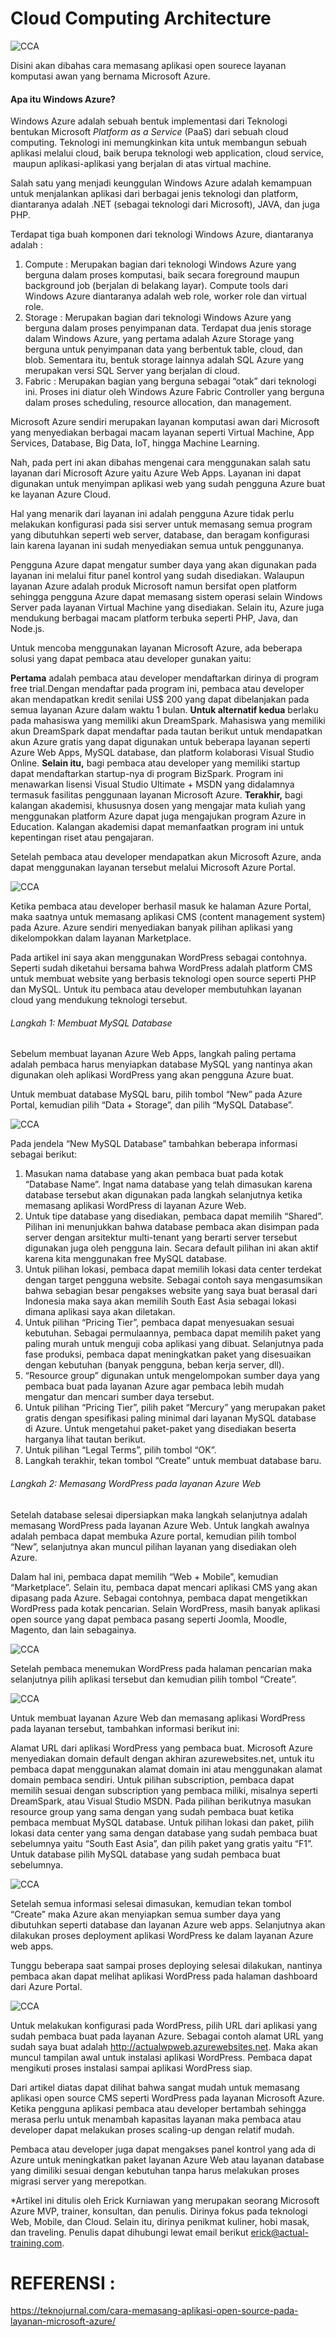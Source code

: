 ﻿Cloud Computing Architecture 
============================
![CCA](https://github.com/riskalest/tct/blob/master/minggu-03/TCT.jpeg)

Disini akan dibahas cara memasang aplikasi open sourece layanan komputasi awan yang bernama Microsoft Azure.

#### **Apa itu Windows Azure?**

Windows Azure adalah sebuah bentuk implementasi dari Teknologi bentukan Microsoft <i>Platform as a Service</i> (PaaS) dari sebuah cloud computing. Teknologi ini memungkinkan kita 
untuk membangun sebuah aplikasi melalui cloud, baik berupa teknologi web application, cloud service, &nbsp;maupun aplikasi-aplikasi yang berjalan di atas virtual machine.

Salah satu yang menjadi keunggulan Windows Azure adalah kemampuan untuk menjalankan aplikasi dari berbagai jenis teknologi dan platform, diantaranya adalah .NET (sebagai teknologi dari Microsoft), JAVA, dan juga PHP.

Terdapat tiga buah komponen dari teknologi Windows Azure, diantaranya adalah :
1. Compute : Merupakan bagian dari teknologi Windows Azure yang berguna dalam proses komputasi, baik secara foreground maupun background job (berjalan di belakang layar). Compute tools 
	 dari Windows Azure diantaranya adalah web role, worker role dan virtual role.
2. Storage : Merupakan bagian dari teknologi Windows Azure yang berguna dalam proses penyimpanan data. Terdapat dua jenis storage dalam Windows Azure, yang pertama adalah Azure Storage yang 
	berguna untuk penyimpanan data yang berbentuk table, cloud, dan blob. Sementara itu, bentuk storage lainnya adalah SQL Azure yang merupakan versi SQL Server yang berjalan di cloud.
3. Fabric : Merupakan bagian yang berguna sebagai “otak” dari teknologi ini. Proses ini diatur oleh Windows Azure Fabric Controller yang berguna dalam proses scheduling, resource allocation, 
	dan management.
	
Microsoft Azure sendiri merupakan layanan komputasi awan dari Microsoft yang menyediakan berbagai macam layanan seperti Virtual Machine, App Services, Database, Big Data, IoT, hingga Machine Learning.

Nah, pada pert ini akan dibahas mengenai cara menggunakan salah satu layanan dari Microsoft Azure yaitu Azure Web Apps. Layanan ini dapat digunakan untuk menyimpan aplikasi web yang sudah pengguna Azure buat ke layanan Azure Cloud.

Hal yang menarik dari layanan ini adalah pengguna Azure tidak perlu melakukan konfigurasi pada sisi server untuk memasang semua program yang dibutuhkan seperti web server, database, dan beragam konfigurasi lain karena layanan ini sudah menyediakan semua untuk penggunanya.

Pengguna Azure dapat mengatur sumber daya yang akan digunakan pada layanan ini melalui fitur panel kontrol yang sudah disediakan. Walaupun layanan Azure adalah produk Microsoft namun bersifat open platform sehingga pengguna Azure dapat memasang sistem operasi selain Windows Server pada layanan Virtual Machine yang disediakan. Selain itu, Azure juga mendukung berbagai macam platform terbuka seperti PHP, Java, dan Node.js.	

Untuk mencoba menggunakan layanan Microsoft Azure, ada beberapa solusi yang dapat pembaca atau developer gunakan yaitu:

**Pertama** adalah pembaca atau developer mendaftarkan dirinya di program free trial.Dengan mendaftar pada program ini, pembaca atau developer akan mendapatkan kredit senilai US$ 200 yang dapat dibelanjakan pada semua layanan Azure dalam waktu 1 bulan.
**Untuk alternatif kedua** berlaku pada mahasiswa yang memiliki akun DreamSpark. Mahasiswa yang memiliki akun DreamSpark dapat mendaftar pada tautan berikut untuk mendapatkan akun Azure gratis yang dapat digunakan untuk beberapa layanan seperti Azure Web Apps, MySQL database, dan platform kolaborasi Visual Studio Online.
**Selain itu,** bagi pembaca atau developer yang memiliki startup dapat mendaftarkan startup-nya di program BizSpark. Program ini menawarkan lisensi Visual Studio Ultimate + MSDN yang didalamnya termasuk fasilitas penggunaan layanan Microsoft Azure.
**Terakhir,** bagi kalangan akademisi, khususnya dosen yang mengajar mata kuliah yang menggunakan platform Azure dapat juga mengajukan program Azure in Education. Kalangan akademisi dapat memanfaatkan program ini untuk kepentingan riset atau pengajaran.

Setelah pembaca atau developer mendapatkan akun Microsoft Azure, anda dapat menggunakan layanan tersebut melalui Microsoft Azure Portal.

![CCA](https://github.com/riskalest/tct/blob/master/minggu-03/langkah_1.jpg)

Ketika pembaca atau developer berhasil masuk ke halaman Azure Portal, maka saatnya untuk memasang aplikasi CMS (content management system) pada Azure. Azure sendiri menyediakan banyak pilihan aplikasi yang dikelompokkan dalam layanan Marketplace.

Pada artikel ini saya akan menggunakan WordPress sebagai contohnya. Seperti sudah diketahui bersama  bahwa WordPress adalah platform CMS untuk membuat website yang berbasis teknologi open source seperti PHP dan MySQL. Untuk itu pembaca atau developer membutuhkan layanan cloud yang mendukung teknologi tersebut.

###### Langkah 1: Membuat MySQL Database

Sebelum membuat layanan Azure Web Apps, langkah paling pertama adalah pembaca harus menyiapkan database MySQL yang nantinya akan digunakan oleh aplikasi WordPress yang akan pengguna Azure buat.

Untuk membuat database MySQL baru, pilih tombol “New” pada Azure Portal, kemudian pilih “Data + Storage”, dan pilih “MySQL Database”.

![CCA](https://github.com/riskalest/tct/blob/master/minggu-03/langkah_1.jpg)

Pada jendela “New MySQL Database” tambahkan beberapa informasi sebagai berikut:

1. Masukan nama database yang akan pembaca buat pada kotak “Database Name”. Ingat nama database yang telah dimasukan karena database tersebut akan digunakan pada langkah selanjutnya ketika memasang aplikasi WordPress di layanan Azure Web.
2. Untuk tipe database yang disediakan, pembaca dapat memilih “Shared”. Pilihan ini menunjukkan bahwa database pembaca akan disimpan pada server dengan arsitektur multi-tenant yang berarti server tersebut digunakan juga oleh pengguna lain. Secara default pilihan ini akan aktif karena kita menggunakan free MySQL database.
3. Untuk pilihan lokasi, pembaca dapat memilih lokasi data center terdekat dengan target pengguna website. Sebagai contoh saya mengasumsikan bahwa sebagian besar pengakses website yang saya buat berasal dari Indonesia maka saya akan memilih South East Asia sebagai lokasi dimana aplikasi saya akan diletakan.
4. Untuk pilihan “Pricing Tier”, pembaca dapat menyesuakan sesuai kebutuhan. Sebagai permulaannya, pembaca dapat memilih paket yang paling murah untuk menguji coba aplikasi yang dibuat. Selanjutnya pada fase produksi, pembaca dapat meningkatkan paket yang disesuaikan dengan kebutuhan (banyak pengguna, beban kerja server, dll).
5. “Resource group” digunakan untuk mengelompokan sumber daya yang pembaca buat pada layanan Azure agar pembaca lebih mudah mengatur dan mencari sumber daya tersebut.
6. Untuk pilihan “Pricing Tier”, pilih paket “Mercury” yang merupakan paket gratis dengan spesifikasi paling minimal dari layanan MySQL database di Azure. Untuk mengetahui paket-paket yang disediakan beserta harganya lihat tautan berikut.
7. Untuk pilihan “Legal Terms”, pilih tombol “OK”.
8. Langkah terakhir, tekan tombol “Create” untuk membuat database baru.
	
###### Langkah 2: Memasang WordPress pada layanan Azure Web

Setelah database selesai dipersiapkan maka langkah selanjutnya adalah memasang WordPress pada layanan Azure Web. Untuk langkah awalnya adalah pembaca dapat membuka Azure portal, kemudian pilih tombol “New”, selanjutnya akan muncul pilihan layanan yang disediakan oleh Azure.

Dalam hal ini, pembaca dapat memilih “Web + Mobile”, kemudian “Marketplace”. Selain itu, pembaca dapat mencari aplikasi CMS yang akan dipasang pada Azure. Sebagai contohnya, pembaca dapat mengetikkan WordPress pada kotak pencarian. Selain WordPress, masih banyak aplikasi open source yang dapat pembaca pasang seperti Joomla, Moodle, Magento, dan lain sebagainya.

![CCA](https://github.com/riskalest/tct/blob/master/minggu-03/langkah_2-1.jpg)

Setelah pembaca menemukan WordPress pada halaman pencarian maka selanjutnya pilih aplikasi tersebut dan kemudian pilih tombol “Create”.

![CCA](https://github.com/riskalest/tct/blob/master/minggu-03/langkah_2-2.jpg)

Untuk membuat layanan Azure Web dan memasang aplikasi WordPress pada layanan tersebut, tambahkan informasi berikut ini:

Alamat URL dari aplikasi WordPress yang pembaca buat. Microsoft Azure menyediakan domain default dengan akhiran azurewebsites.net, untuk itu pembaca dapat menggunakan alamat domain ini atau menggunakan alamat domain pembaca sendiri.
Untuk pilihan subscription, pembaca dapat memilih sesuai dengan subscription yang pembaca miliki, misalnya seperti DreamSpark, atau Visual Studio MSDN.
Pada pilihan berikutnya masukan resource group yang sama dengan yang sudah pembaca buat ketika pembaca membuat MySQL database.
Untuk pilihan lokasi dan paket, pilih lokasi data center yang sama dengan database yang sudah pembaca buat sebelumnya yaitu “South East Asia”, dan pilih paket yang gratis yaitu “F1”.
Untuk database pilih MySQL database yang sudah pembaca buat sebelumnya.

![CCA](https://github.com/riskalest/tct/blob/master/minggu-03/langkah_2-3.jpg)

Setelah semua informasi selesai dimasukan, kemudian tekan tombol “Create” maka Azure akan menyiapkan semua sumber daya yang dibutuhkan seperti database dan layanan Azure web apps. Selanjutnya akan dilakukan proses deployment aplikasi WordPress ke dalam layanan Azure web apps.

Tunggu beberapa saat sampai proses deploying selesai dilakukan, nantinya pembaca akan dapat melihat aplikasi WordPress pada halaman dashboard dari Azure Portal.

![CCA](https://github.com/riskalest/tct/blob/master/minggu-03/langkah_2-4.jpg)

Untuk melakukan konfigurasi pada WordPress, pilih URL dari aplikasi yang sudah pembaca buat pada layanan Azure. Sebagai contoh alamat URL yang sudah saya buat adalah http://actualwpweb.azurewebsites.net. Maka akan muncul tampilan awal untuk instalasi aplikasi WordPress. Pembaca dapat mengikuti proses instalasi sampai aplikasi WordPress siap.

Dari artikel diatas dapat dilihat bahwa sangat mudah untuk memasang aplikasi open source CMS seperti WordPress pada layanan Microsoft Azure. Ketika pengguna aplikasi pembaca atau developer bertambah sehingga merasa perlu untuk menambah kapasitas layanan maka pembaca atau developer dapat melakukan proses scaling-up dengan relatif mudah.

Pembaca atau developer juga dapat mengakses panel kontrol yang ada di Azure untuk meningkatkan paket layanan Azure Web atau layanan database yang dimiliki sesuai dengan kebutuhan tanpa harus melakukan proses migrasi server yang merepotkan.

*Artikel ini ditulis oleh Erick Kurniawan yang merupakan seorang Microsoft Azure MVP, trainer, konsultan, dan penulis. Dirinya fokus pada teknologi Web, Mobile, dan Cloud. Selain itu, dirinya penikmat kuliner, hobi masak, dan traveling. Penulis dapat dihubungi lewat email berikut erick@actual-training.com.


REFERENSI :
===========
https://teknojurnal.com/cara-memasang-aplikasi-open-source-pada-layanan-microsoft-azure/





